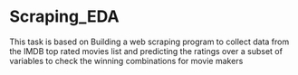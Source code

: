 # Scraping_EDA
This task is based on Building a web scraping program to collect data from the IMDB top rated movies list and predicting the  ratings over a subset of variables to check the winning combinations for movie makers
